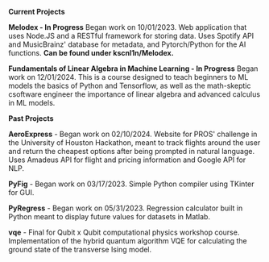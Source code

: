 **Current Projects**

**Melodex - In Progress** 
Began work on 10/01/2023. Web application that uses Node.JS and a RESTful framework for storing data. Uses Spotify API and MusicBrainz' database for metadata, and Pytorch/Python for the AI functions. **Can be found under kscnl1n/Melodex.**

**Fundamentals of Linear Algebra in Machine Learning - In Progress**
Began work on 12/01/2024. This is a course designed to teach beginners to ML models the basics of Python and Tensorflow, as well as the math-skeptic csoftware engineer the importance of linear algebra and advanced calculus in ML models. 

**Past Projects**

**AeroExpress** - Began work on 02/10/2024. Website for PROS' challenge in the University of Houston Hackathon, meant to track flights around the user and return the cheapest options after being prompted in natural language. Uses Amadeus API for flight and pricing information and Google API for NLP.

**PyFig** - Began work on 03/17/2023. Simple Python compiler using TKinter for GUI.

**PyRegress** - Began work on 05/31/2023. Regression calculator built in Python meant to display future values for datasets in Matlab. 

**vqe** - Final for Qubit x Qubit computational physics workshop course. Implementation of the hybrid quantum algorithm VQE for calculating the ground state of the transverse Ising model.
